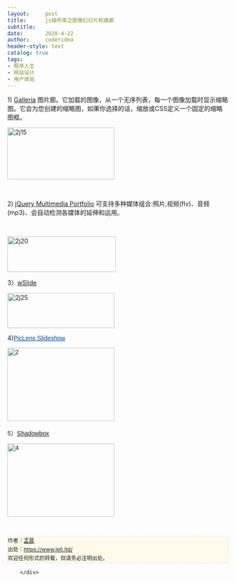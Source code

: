 ```yaml
---
layout:     post
title:      js插件库之图像幻灯片和画廊
subtitle:   
date:       2020-4-22
author:     coderidea
header-style: text
catalog: true
tags:
- 程序人生
- 网站设计
- 用户体验
--- 
```

<div class="postBody">
			<div id="cnblogs_post_body" class="blogpost-body"><p>1) <a href="http://monc.se/galleria/">Galleria</a> 图片廊。它加载的图像，从一个无序列表，每一个图像加载时显示缩略图。它会为您创建的缩略图，如果你选择的话，缩放或CSS定义一个固定的缩略图框。</p>
<p><a href="http://images.cnblogs.com/cnblogs_com/xiaoyao2011/201110/201110121350141322.jpg"><img style="border-width:0px;" title="2j15" border="0" alt="2j15" src="https://images.cnblogs.com/cnblogs_com/xiaoyao2011/201110/201110121350155683.jpg" width="244" height="118" /></a></p>
<p> </p>
<p>2) <a href="http://www.openstudio.fr/jQuery-Multimedia-Portfolio.html?lang=en">jQuery Multimedia Portfolio</a> 可支持多种媒体组合:照片,视频(flv)、音频(mp3)、会自动检测各媒体的延伸和运用。</p>
<p> </p>
<p><a href="http://images.cnblogs.com/cnblogs_com/xiaoyao2011/201110/201110130909384592.gif"><img style="border-width:0px;" title="2j20" border="0" alt="2j20" src="https://images.cnblogs.com/cnblogs_com/xiaoyao2011/201110/201110130909394178.gif" width="247" height="81" /></a></p>
<p>3）<a href="http://www.webinventif.fr/wp-content/uploads/projets/wslide/">wSlide</a></p>
<p><a href="http://images.cnblogs.com/cnblogs_com/xiaoyao2011/201110/201110130909401603.gif"><img style="border-width:0px;" title="2j25" border="0" alt="2j25" src="https://images.cnblogs.com/cnblogs_com/xiaoyao2011/201110/201110130909407949.gif" width="244" height="80" /></a></p>
<p>4)<span style="font-family:'Droid Sans', arial, helvetica, sans-serif;color:#252525;" class="Apple-style-span"><a style="background-image:none;color:#004694;font-size:14px;vertical-align:baseline;text-decoration:underline;border-width:0px;" href="http://www.paulvanroekel.nl/picasa/piclens/index.asp">PicLens Slideshow</a></span></p>
<p><span style="font-family:'Droid Sans', arial, helvetica, sans-serif;color:#252525;" class="Apple-style-span"><a href="http://images.cnblogs.com/cnblogs_com/xiaoyao2011/201110/201110130919443034.jpg"><img style="border:0px;" title="2" border="0" alt="2" src="https://images.cnblogs.com/cnblogs_com/xiaoyao2011/201110/201110130919459870.jpg" width="244" height="167" /></a> </span></p>
<p><span style="font-family:'Droid Sans', arial, helvetica, sans-serif;color:#252525;" class="Apple-style-span">5）<a href="http://www.shadowbox-js.com/">Shadowbox</a></span></p>
<p><span style="font-family:'Droid Sans', arial, helvetica, sans-serif;color:#252525;" class="Apple-style-span"><a href="http://images.cnblogs.com/cnblogs_com/xiaoyao2011/201110/201110130919468626.jpg"><img style="border:0px;" title="4" border="0" alt="4" src="https://images.cnblogs.com/cnblogs_com/xiaoyao2011/201110/20111013091947130.jpg" width="244" height="167" /></a> </span></p>
<p><span style="font-family:'Droid Sans', arial, helvetica, sans-serif;color:#252525;" class="Apple-style-span">     <br /></span></p>


<div id="ckepop">
<div></div>
<div style="clear:both;"></div>
</div>
<div>
<p style="line-height:20px;background:#fffaea no-repeat 2% 50%;font-size:12px;border:#e0e0e0 1px dashed;" id="PSignature">作者：<a href="https://www.leti.ltd/">孟晨</a> <br />出处：<a href="https://www.leti.ltd/">https://www.leti.ltd/</a> <br />欢迎任何形式的转载，但请务必注明出处。</p>
</div></div><div id="MySignature"></div>
<div class="clear"></div>
<div id="blog_post_info_block">
<div id="BlogPostCategory"></div>
<div id="EntryTag"></div>
<div id="blog_post_info">
</div>
<div class="clear"></div>
<div id="post_next_prev"></div>
</div>


		</div>